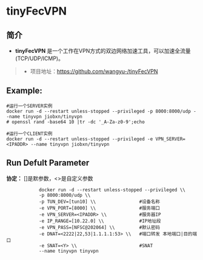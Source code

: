 tinyFecVPN
===
## 简介
* **tinyFecVPN** 是一个工作在VPN方式的双边网络加速工具，可以加速全流量(TCP/UDP/ICMP)。
> * 项目地址：https://github.com/wangyu-/tinyFecVPN


## Example:

    #运行一个SERVER实例
    docker run -d --restart unless-stopped --privileged -p 8000:8000/udp --name tinyvpn jiobxn/tinyvpn
    # openssl rand -base64 10 |tr -dc '_A-Za-z0-9';echo
    
    #运行一个CLIENT实例
    docker run -d --restart unless-stopped --privileged -e VPN_SERVER=<IPADDR> --name tinyvpn jiobxn/tinyvpn

## Run Defult Parameter
**协定：** []是默参数，<>是自定义参数

				docker run -d --restart unless-stopped --privileged \\
				-p 8000:8000/udp \\
				-p TUN_DEV=[tun10] \\                #设备名称
				-e VPN_PORT=[8000] \\                #服务端口
				-e VPN_SERVER=<IPADDR> \\            #服务器IP
				-e IP_RANGE=[10.22.0] \\             #IP地址段
				-e VPN_PASS=[NFSC@202064] \\         #默认密码
				-e DNAT=<2222|22,53|1.1.1.1:53> \\   #端口转发 本地端口|目的端口
				-e SNAT=<Y> \\                       #SNAT
				--name tinyvpn tinyvpn
